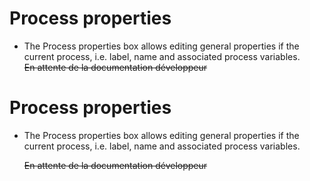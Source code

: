 <!--
created_at: '2012-03-29 16:12:08'
updated_at: '2013-03-13 14:32:09'
authors:
    - 'Jérôme Bogaerts'
tags:
    - 'Process Authoring'
-->

Process properties
==================

-   The Process properties box allows editing general properties if the current process, i.e. label, name and associated process variables.\
    ~~En attente de la documentation développeur~~

Process properties
==================

-   The Process properties box allows editing general properties if the current process, i.e. label, name and associated process variables.<br/>

    ~~En attente de la documentation développeur~~


